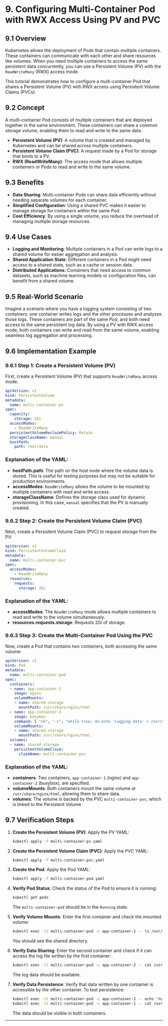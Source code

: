 # 9. Configuring Multi-Container Pod with RWX Access Using PV and PVC

## 9.1 Overview
Kubernetes allows the deployment of Pods that contain multiple containers. These containers can communicate with each other and share resources like volumes. When you need multiple containers to access the same persistent data concurrently, you can use a Persistent Volume (PV) with the `ReadWriteMany` (RWX) access mode.

This tutorial demonstrates how to configure a multi-container Pod that shares a Persistent Volume (PV) with RWX access using Persistent Volume Claims (PVCs).

## 9.2 Concept
A multi-container Pod consists of multiple containers that are deployed together in the same environment. These containers can share a common storage volume, enabling them to read and write to the same data.

- **Persistent Volume (PV)**: A volume that is created and managed by Kubernetes and can be shared across multiple containers.
- **Persistent Volume Claim (PVC)**: A request made by a Pod for storage that binds to a PV.
- **RWX (ReadWriteMany)**: The access mode that allows multiple containers or Pods to read and write to the same volume.

## 9.3 Benefits
- **Data Sharing**: Multi-container Pods can share data efficiently without needing separate volumes for each container.
- **Simplified Configuration**: Using a shared PVC makes it easier to manage storage for containers within the same Pod.
- **Cost Efficiency**: By using a single volume, you reduce the overhead of managing multiple storage resources.

## 9.4 Use Cases
- **Logging and Monitoring**: Multiple containers in a Pod can write logs to a shared volume for easier aggregation and analysis.
- **Shared Application State**: Different containers in a Pod might need access to a shared state, such as a cache or session data.
- **Distributed Applications**: Containers that need access to common datasets, such as machine learning models or configuration files, can benefit from a shared volume.

## 9.5 Real-World Scenario
Imagine a scenario where you have a logging system consisting of two containers: one container writes logs and the other processes and analyzes those logs. These containers are part of the same Pod, and both need access to the same persistent log data. By using a PV with RWX access mode, both containers can write and read from the same volume, enabling seamless log aggregation and processing.

## 9.6 Implementation Example

### 9.6.1 Step 1: Create a Persistent Volume (PV)
First, create a Persistent Volume (PV) that supports `ReadWriteMany` access mode:

```yaml
apiVersion: v1
kind: PersistentVolume
metadata:
  name: multi-container-pv
spec:
  capacity:
    storage: 2Gi
  accessModes:
    - ReadWriteMany
  persistentVolumeReclaimPolicy: Retain
  storageClassName: manual
  hostPath:
    path: /mnt/data
```

### Explanation of the YAML:
- **hostPath.path**: The path on the host node where the volume data is stored. This is useful for testing purposes but may not be suitable for production environments.
- **accessModes**: `ReadWriteMany` allows the volume to be mounted by multiple containers with read and write access.
- **storageClassName**: Defines the storage class used for dynamic provisioning. In this case, `manual` specifies that the PV is manually created.

### 9.6.2 Step 2: Create the Persistent Volume Claim (PVC)
Next, create a Persistent Volume Claim (PVC) to request storage from the PV:

```yaml
apiVersion: v1
kind: PersistentVolumeClaim
metadata:
  name: multi-container-pvc
spec:
  accessModes:
    - ReadWriteMany
  resources:
    requests:
      storage: 2Gi
```

### Explanation of the YAML:
- **accessModes**: The `ReadWriteMany` mode allows multiple containers to read and write to the volume simultaneously.
- **resources.requests.storage**: Requests 2Gi of storage.

### 9.6.3 Step 3: Create the Multi-Container Pod Using the PVC
Now, create a Pod that contains two containers, both accessing the same volume:

```yaml
apiVersion: v1
kind: Pod
metadata:
  name: multi-container-pod
spec:
  containers:
  - name: app-container-1
    image: nginx
    volumeMounts:
    - name: shared-storage
      mountPath: /usr/share/nginx/html
  - name: app-container-2
    image: busybox
    command: [ "sh", "-c", "while true; do echo 'Logging data' > /usr/share/nginx/html/log.txt; sleep 5; done" ]
    volumeMounts:
    - name: shared-storage
      mountPath: /usr/share/nginx/html
  volumes:
  - name: shared-storage
    persistentVolumeClaim:
      claimName: multi-container-pvc
```

### Explanation of the YAML:
- **containers**: Two containers, `app-container-1` (nginx) and `app-container-2` (busybox), are specified.
- **volumeMounts**: Both containers mount the same volume at `/usr/share/nginx/html`, allowing them to share data.
- **volumes**: The volume is backed by the PVC `multi-container-pvc`, which is linked to the Persistent Volume.

## 9.7 Verification Steps

1. **Create the Persistent Volume (PV)**:
   Apply the PV YAML:
   ```bash
   kubectl apply -f multi-container-pv.yaml
   ```

2. **Create the Persistent Volume Claim (PVC)**:
   Apply the PVC YAML:
   ```bash
   kubectl apply -f multi-container-pvc.yaml
   ```

3. **Create the Pod**:
   Apply the Pod YAML:
   ```bash
   kubectl apply -f multi-container-pod.yaml
   ```

4. **Verify Pod Status**:
   Check the status of the Pod to ensure it is running:
   ```bash
   kubectl get pods
   ```
   The `multi-container-pod` should be in the `Running` state.

5. **Verify Volume Mounts**:
   Enter the first container and check the mounted volume:
   ```bash
   kubectl exec -it multi-container-pod -c app-container-1 -- ls /usr/share/nginx/html
   ```
   You should see the shared directory.

6. **Verify Data Sharing**:
   Enter the second container and check if it can access the log file written by the first container:
   ```bash
   kubectl exec -it multi-container-pod -c app-container-2 -- cat /usr/share/nginx/html/log.txt
   ```
   The log data should be available.

7. **Verify Data Persistence**:
   Verify that data written by one container is accessible by the other container. To test persistence:
   ```bash
   kubectl exec -it multi-container-pod -c app-container-2 -- echo "New log entry" >> /usr/share/nginx/html/log.txt
   kubectl exec -it multi-container-pod -c app-container-1 -- cat /usr/share/nginx/html/log.txt
   ```
   The data should be visible in both containers.

---
